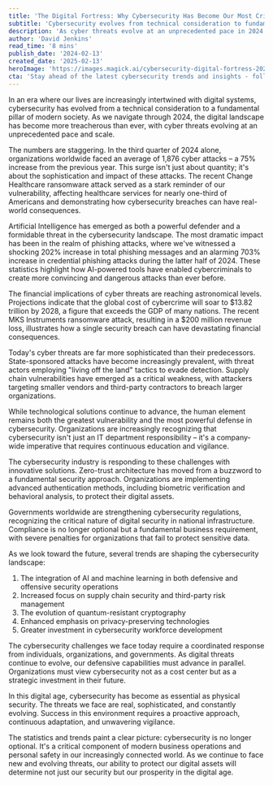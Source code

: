 ```yaml
---
title: 'The Digital Fortress: Why Cybersecurity Has Become Our Most Critical Defense in 2024'
subtitle: 'Cybersecurity evolves from technical consideration to fundamental pillar of modern society'
description: 'As cyber threats evolve at an unprecedented pace in 2024, organizations face increasing challenges in protecting their digital assets. With AI-powered attacks on the rise and cybercrime costs projected to reach $13.82 trillion by 2028, cybersecurity has become fundamental to modern society. This article explores the current threat landscape, emerging defenses, and the critical role of human vigilance in maintaining digital security.'
author: 'David Jenkins'
read_time: '8 mins'
publish_date: '2024-02-13'
created_date: '2025-02-13'
heroImage: 'https://images.magick.ai/cybersecurity-digital-fortress-2024.jpg'
cta: 'Stay ahead of the latest cybersecurity trends and insights - follow us on LinkedIn for expert analysis and updates that could help protect your digital assets.'
---
```


In an era where our lives are increasingly intertwined with digital systems, cybersecurity has evolved from a technical consideration to a fundamental pillar of modern society. As we navigate through 2024, the digital landscape has become more treacherous than ever, with cyber threats evolving at an unprecedented pace and scale.

The numbers are staggering. In the third quarter of 2024 alone, organizations worldwide faced an average of 1,876 cyber attacks – a 75% increase from the previous year. This surge isn't just about quantity; it's about the sophistication and impact of these attacks. The recent Change Healthcare ransomware attack served as a stark reminder of our vulnerability, affecting healthcare services for nearly one-third of Americans and demonstrating how cybersecurity breaches can have real-world consequences.

Artificial Intelligence has emerged as both a powerful defender and a formidable threat in the cybersecurity landscape. The most dramatic impact has been in the realm of phishing attacks, where we've witnessed a shocking 202% increase in total phishing messages and an alarming 703% increase in credential phishing attacks during the latter half of 2024. These statistics highlight how AI-powered tools have enabled cybercriminals to create more convincing and dangerous attacks than ever before.

The financial implications of cyber threats are reaching astronomical levels. Projections indicate that the global cost of cybercrime will soar to $13.82 trillion by 2028, a figure that exceeds the GDP of many nations. The recent MKS Instruments ransomware attack, resulting in a $200 million revenue loss, illustrates how a single security breach can have devastating financial consequences.

Today's cyber threats are far more sophisticated than their predecessors. State-sponsored attacks have become increasingly prevalent, with threat actors employing "living off the land" tactics to evade detection. Supply chain vulnerabilities have emerged as a critical weakness, with attackers targeting smaller vendors and third-party contractors to breach larger organizations.

While technological solutions continue to advance, the human element remains both the greatest vulnerability and the most powerful defense in cybersecurity. Organizations are increasingly recognizing that cybersecurity isn't just an IT department responsibility – it's a company-wide imperative that requires continuous education and vigilance.

The cybersecurity industry is responding to these challenges with innovative solutions. Zero-trust architecture has moved from a buzzword to a fundamental security approach. Organizations are implementing advanced authentication methods, including biometric verification and behavioral analysis, to protect their digital assets.

Governments worldwide are strengthening cybersecurity regulations, recognizing the critical nature of digital security in national infrastructure. Compliance is no longer optional but a fundamental business requirement, with severe penalties for organizations that fail to protect sensitive data.

As we look toward the future, several trends are shaping the cybersecurity landscape:

1. The integration of AI and machine learning in both defensive and offensive security operations
2. Increased focus on supply chain security and third-party risk management
3. The evolution of quantum-resistant cryptography
4. Enhanced emphasis on privacy-preserving technologies
5. Greater investment in cybersecurity workforce development

The cybersecurity challenges we face today require a coordinated response from individuals, organizations, and governments. As digital threats continue to evolve, our defensive capabilities must advance in parallel. Organizations must view cybersecurity not as a cost center but as a strategic investment in their future.

In this digital age, cybersecurity has become as essential as physical security. The threats we face are real, sophisticated, and constantly evolving. Success in this environment requires a proactive approach, continuous adaptation, and unwavering vigilance.

The statistics and trends paint a clear picture: cybersecurity is no longer optional. It's a critical component of modern business operations and personal safety in our increasingly connected world. As we continue to face new and evolving threats, our ability to protect our digital assets will determine not just our security but our prosperity in the digital age.